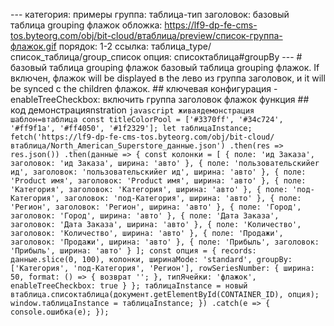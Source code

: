 --- категория: примеры группа: таблица-тип заголовок: базовый таблица grouping флажок обложка: https://lf9-dp-fe-cms-tos.byteorg.com/obj/bit-cloud/втаблица/preview/список-группа-флажок.gif порядок: 1-2 ссылка: таблица_type/список_таблица/group_список опция: списоктаблица#groupBy --- # базовый таблица grouping флажок базовый таблица grouping флажок. If включен, флажок will be displayed в the лево из группа заголовок, и it will be synced с the children флажок. ## ключевая конфигурация - enableTreeCheckbox: включить группа заголовок флажок функция ## код демонстрацияnstration ```javascript живаядемонстрация шаблон=втаблица const titleColorPool = ['#3370ff', '#34c724', '#ff9f1a', '#ff4050', '#1f2329']; let таблицаInstance; fetch('https://lf9-dp-fe-cms-tos.byteorg.com/obj/bit-cloud/втаблица/North_American_Superstore_данные.json') .then(res => res.json()) .then(данные => { const колонки = [ { поле: 'ид Заказа', заголовок: 'ид Заказа', ширина: 'авто' }, { поле: 'пользовательскийer ид', заголовок: 'пользовательскийer ид', ширина: 'авто' }, { поле: 'Product имя', заголовок: 'Product имя', ширина: 'авто' }, { поле: 'Категория', заголовок: 'Категория', ширина: 'авто' }, { поле: 'под-Категория', заголовок: 'под-Категория', ширина: 'авто' }, { поле: 'Регион', заголовок: 'Регион', ширина: 'авто' }, { поле: 'Город', заголовок: 'Город', ширина: 'авто' }, { поле: 'Дата Заказа', заголовок: 'Дата Заказа', ширина: 'авто' }, { поле: 'Количество', заголовок: 'Количество', ширина: 'авто' }, { поле: 'Продажи', заголовок: 'Продажи', ширина: 'авто' }, { поле: 'Прибыль', заголовок: 'Прибыль', ширина: 'авто' } ]; const опция = { records: данные.slice(0, 100), колонки, ширинаMode: 'standard', groupBy: ['Категория', 'под-Категория', 'Регион'], rowSeriesNumber: { ширина: 50, format: () => { возврат ''; }, типЯчейки: 'флажок', enableTreeCheckbox: true } }; таблицаInstance = новый втаблица.списоктаблица(документ.getElementById(CONTAINER_ID), опция); window.таблицаInstance = таблицаInstance; }) .catch(e => { console.ошибка(e); }); ``` 